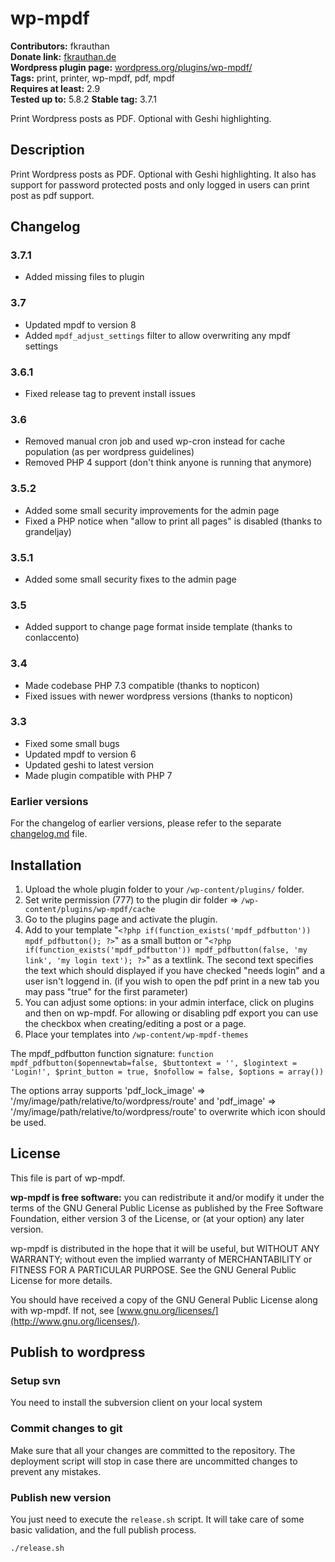 # wp-mpdf #

**Contributors:** fkrauthan  
**Donate link:** [fkrauthan.de](https://fkrauthan.de)  
**Wordpress plugin page:** [wordpress.org/plugins/wp-mpdf/](https://wordpress.org/plugins/wp-mpdf/)  
**Tags:** print, printer, wp-mpdf, pdf, mpdf  
**Requires at least:** 2.9  
**Tested up to:** 5.8.2
**Stable tag:** 3.7.1

Print Wordpress posts as PDF. Optional with Geshi highlighting.

## Description ##

Print Wordpress posts as PDF. Optional with Geshi highlighting. It also has support for password protected posts and only logged in users can print post as pdf support.  


## Changelog ##

### 3.7.1 ###
* Added missing files to plugin

### 3.7 ###
* Updated mpdf to version 8
* Added `mpdf_adjust_settings` filter to allow overwriting any mpdf settings

### 3.6.1 ###
* Fixed release tag to prevent install issues

### 3.6 ###
* Removed manual cron job and used wp-cron instead for cache population (as per wordpress guidelines)
* Removed PHP 4 support (don't think anyone is running that anymore)

### 3.5.2 ###
* Added some small security improvements for the admin page
* Fixed a PHP notice when "allow to print all pages" is disabled (thanks to grandeljay)

### 3.5.1 ###
* Added some small security fixes to the admin page

### 3.5 ###
* Added support to change page format inside template (thanks to conlaccento)

### 3.4 ###
* Made codebase PHP 7.3 compatible (thanks to nopticon)
* Fixed issues with newer wordpress versions (thanks to nopticon)

### 3.3 ###
* Fixed some small bugs
* Updated mpdf to version 6
* Updated geshi to latest version
* Made plugin compatible with PHP 7

### Earlier versions ###

For the changelog of earlier versions, please refer to the separate [changelog.md](./changelog.md) file.


## Installation ##

1. Upload the whole plugin folder to your `/wp-content/plugins/` folder.
1. Set write permission (777) to the plugin dir folder => `/wp-content/plugins/wp-mpdf/cache`
1. Go to the plugins page and activate the plugin.
1. Add to your template "`<?php if(function_exists('mpdf_pdfbutton')) mpdf_pdfbutton(); ?>`" as a small button or "`<?php if(function_exists('mpdf_pdfbutton')) mpdf_pdfbutton(false, 'my link', 'my login text'); ?>`" as a textlink. The second text specifies the text which should displayed if you have checked "needs login" and a user isn't loggend in. (if you wish to open the pdf print in a new tab you may pass "true" for the first parameter)
1. You can adjust some options: in your admin interface, click on plugins and then on wp-mpdf. For allowing or disabling pdf export you can use the checkbox when creating/editing a post or a page.
1. Place your templates into `/wp-content/wp-mpdf-themes`

The mpdf_pdfbutton function signature: `function mpdf_pdfbutton($opennewtab=false, $buttontext = '', $logintext = 'Login!', $print_button = true, $nofollow = false, $options = array())`

The options array supports 'pdf_lock_image' => '/my/image/path/relative/to/wordpress/route' and 'pdf_image' => '/my/image/path/relative/to/wordpress/route' to overwrite which icon should be used.


## License ##

This file is part of wp-mpdf.

**wp-mpdf is free software:** you can redistribute it and/or modify it under the terms of the GNU General Public License as published by the Free Software Foundation, either version 3 of the License, or (at your option) any later version.


wp-mpdf is distributed in the hope that it will be useful, but WITHOUT ANY WARRANTY; without even the implied warranty of MERCHANTABILITY or FITNESS FOR A PARTICULAR PURPOSE. See the GNU General Public License for more details.

You should have received a copy of the GNU General Public License along with wp-mpdf. If not, see [www.gnu.org/licenses/](http://www.gnu.org/licenses/).


## Publish to wordpress ##

### Setup svn ###

You need to install the subversion client on your local system

### Commit changes to git ###

Make sure that all your changes are committed to the repository. The deployment script will stop in case there are uncommitted changes to prevent any mistakes.


### Publish new version ###

You just need to execute the `release.sh` script. It will take care of some basic validation, and the full publish process.

	./release.sh
